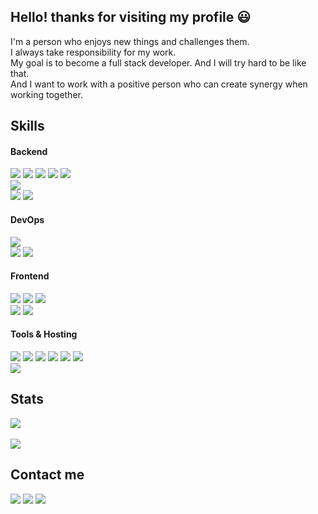 ## Hello! thanks for visiting my profile 😃
I'm a person who enjoys new things and challenges them. <br>
I always take responsibility for my work. <br>
My goal is to become a full stack developer. And I will try hard to be like that. <br>
And I want to work with a positive person who can create synergy when working together. <br>


## Skills
#### Backend

<span>
  <img src="https://img.shields.io/badge/Java-DA1F26?style=flat-square&logo=Java&logoColor=white">
  <img src="https://img.shields.io/badge/Python-3776AB?style=flat-square&logo=Python&logoColor=white">
  <img src="https://img.shields.io/badge/C-A8b9CC?style=flat-square&logo=C&logoColor=black">
  <img src="https://img.shields.io/badge/Android-3ddc84?style=flat-square&logo=Android&logoColor=black">
  <img src="https://img.shields.io/badge/Javascript-F7DF1E?style=flat-square&logo=Javascript&logoColor=white">
</span>
 <br>
<span>
  <img src="https://img.shields.io/badge/Git-F05032?style=flat-square&logo=Git&logoColor=black">
</span>
 <br>
<span>
  <img src="https://img.shields.io/badge/Flask-000000?style=flat-square&logo=Flask&logoColor=white">
  <img src="https://img.shields.io/badge/Django-092E20?style=flat-square&logo=Django&logoColor=white">
</span>

#### DevOps

<span>
  <img src="https://img.shields.io/badge/Amazon EC2-FF9900?style=flat-square&logo=Amazon EC2&logoColor=white">
</span>
 <br>
<span>
  <img src="https://img.shields.io/badge/MySQL-4479A1?style=flat-square&logo=MySQL&logoColor=white">
  <img src="https://img.shields.io/badge/SQLite-003B57?style=flat-square&logo=SQLite&logoColor=white">
</span>

#### Frontend
<span>
  <img src="https://img.shields.io/badge/HTML5-E34F26?style=flat-square&logo=HTML5&logoColor=white">
  <img src="https://img.shields.io/badge/CSS3-1572B6?style=flat-square&logo=CSS3&logoColor=white">
  <img src="https://img.shields.io/badge/JS-F7DF1E?style=flat-square&logo=Javascript&logoColor=white">
</span>
 <br>
<span>
  <img src="https://img.shields.io/badge/BootStrap-7952B3?style=flat-square&logo=Bootstrap&logoColor=white">
  <img src="https://img.shields.io/badge/React-61DAFB?style=flat-square&logo=React&logoColor=white">
</span>

#### Tools & Hosting
<span>
  <img src="https://img.shields.io/badge/Visual Studio-5C2D91?style=flat-square&logo=VisualStudio&logoColor=white">
  <img src="https://img.shields.io/badge/Eclipse IDE-2C2255?style=flat-square&logo=EclipseIDE&logoColor=white">
  <img src="https://img.shields.io/badge/PyCharm-78FF96?style=flat-square&logo=PyCharm&logoColor=white">  
  <img src="https://img.shields.io/badge/IntelliJ IDEA-000000?style=flat-square&logo=IntelliJIDEA&logoColor=white">
  <img src="https://img.shields.io/badge/Android Studio-3ddc84?style=flat-square&logo=AndroidStudio&logoColor=black">
  <img src="https://img.shields.io/badge/Excel-217346?style=flatsquare&logo=MicrosoftExcel&logoColor=white">
<span/>
  <br>
<span>  
  <img src="https://img.shields.io/badge/Apache-D22128?style=flat-square&logo=Apache&logoColor=white">
</span>  

## Stats
<img src="https://github-readme-stats.vercel.app/api/top-langs/?username=hanbinChae&layout=compact&theme=tokyonight"><br><br>
<img src="https://github-readme-stats.vercel.app/api?username=hanbinChae&show_icons=true&theme=tokyonight">

## Contact me
<span>
  <a href="https://hanbinchae.notion.site/hanbinchae/ffe5efd6058e495ba47eac182fc8e2d7"><img src="https://img.shields.io/badge/Portfolio-000000?style=flat-square&logo=Notion&logoColor=white"></a>
  <a href="https://www.instagram.com/me_chae.hanbin/"><img src="https://img.shields.io/badge/Instagram-E4405F?style=flat-square&logo=Instagram&logoColor=white"></a>
  <a href="mailto:hanbin2043@gmail.com"><img src="https://img.shields.io/badge/Mail-EA4335?style=flat-square&logo=Gmail&logoColor=white"></a>
</span>
